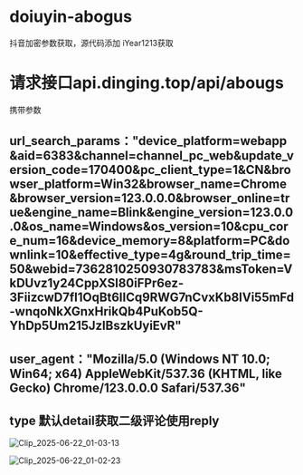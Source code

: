 # doiuyin-abogus
抖音加密参数获取，源代码添加 iYear1213获取 
# 请求接口api.dinging.top/api/abougs
携带参数 
## url_search_params："device_platform=webapp&aid=6383&channel=channel_pc_web&update_version_code=170400&pc_client_type=1&CN&browser_platform=Win32&browser_name=Chrome&browser_version=123.0.0.0&browser_online=true&engine_name=Blink&engine_version=123.0.0.0&os_name=Windows&os_version=10&cpu_core_num=16&device_memory=8&platform=PC&downlink=10&effective_type=4g&round_trip_time=50&webid=7362810250930783783&msToken=VkDUvz1y24CppXSl80iFPr6ez-3FiizcwD7fI1OqBt6IICq9RWG7nCvxKb8IVi55mFd-wnqoNkXGnxHrikQb4PuKob5Q-YhDp5Um215JzlBszkUyiEvR"
## user_agent："Mozilla/5.0 (Windows NT 10.0; Win64; x64) AppleWebKit/537.36 (KHTML, like Gecko) Chrome/123.0.0.0 Safari/537.36"
## type 默认detail获取二级评论使用reply
     
![Clip_2025-06-22_01-03-13](https://github.com/user-attachments/assets/582c9e5e-ff56-4df0-819a-304c4f9eca10)

![Clip_2025-06-22_01-02-23](https://github.com/user-attachments/assets/c85e4823-1146-41a2-b40a-d4c0852b5d5b)
